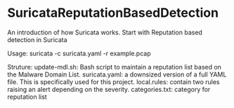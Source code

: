 # SuricataReputationBasedDetection
An introduction of how Suricata works. Start with Reputation based detection in Suricata

Usage: suricata -c suricata.yaml -r example.pcap

Struture:
update-mdl.sh: Bash script to maintain a reputation list based on the Malware Domain List.
suricata.yaml: a downsized version of a full YAML file. This is specifically used for this project.
local.rules: contain two rules raising an alert depending on the severity.
categories.txt: category for reputation list
